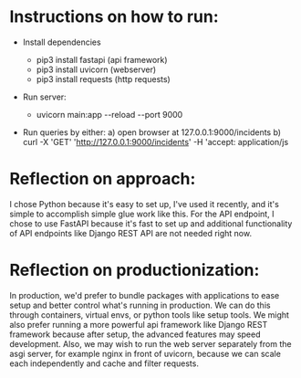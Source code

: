 Instructions on how to run: 
==========================
- Install dependencies
   - pip3 install fastapi  (api framework) 
   - pip3 install uvicorn  (webserver) 
   - pip3 install requests (http requests)

- Run server: 
   - uvicorn main:app --reload --port 9000

- Run queries by either: 
   a) open browser at 127.0.0.1:9000/incidents
   b) curl -X 'GET' 'http://127.0.0.1:9000/incidents' -H 'accept: application/js


Reflection on approach:
======================
I chose Python because it's easy to set up, I've used it recently, and it's simple to accomplish simple glue work like this.  For the API endpoint, I chose to use FastAPI because it's fast to set up and additional functionality of API endpoints like Django REST API are not needed right now. 









Reflection on productionization:
================================
In production, we'd prefer to bundle packages with applications to ease setup and better control what's running in production. We can do this through containers, virtual envs, or python tools like setup tools.  We might also prefer running a more powerful api framework like Django REST framework because after setup, the advanced features may speed development.  Also, we may wish to run the web server separately from the asgi server, for example nginx in front of uvicorn, because we can scale each independently and cache and filter requests. 
